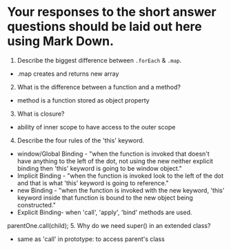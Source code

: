 # Your responses to the short answer questions should be laid out here using Mark Down.
1. Describe the biggest difference between `.forEach` & `.map`.
 - .map creates and returns new array
2. What is the difference between a function and a method?
 - method is a function stored as object property
3. What is closure?
 - ability of inner scope to have access to the outer scope
4. Describe the four rules of the 'this' keyword.
 - window/Global Binding - "when the function is invoked that doesn't have anything to the left of the dot, not using the new neither explicit binding then 'this' keyword is going to be window object."
 - Implicit Binding - "when the function is invoked look to the left of the dot and that is what 'this' keyword is going to reference."
 - new Binding - "when the function is invoked with the new keyword, 'this' keyword inside that function is bound to the new object being constructed."
 - Explicit Binding- when 'call', 'apply', 'bind' methods are used. 
 
parentOne.call(child);
5. Why do we need super() in an extended class?
- same as 'call' in prototype: to access parent's class